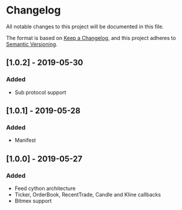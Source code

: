 # Changelog
All notable changes to this project will be documented in this file.

The format is based on [Keep a Changelog](https://keepachangelog.com/en/1.0.0/),
and this project adheres to [Semantic Versioning](https://semver.org/spec/v2.0.0.html).

## [1.0.2] - 2019-05-30
### Added
- Sub protocol support

## [1.0.1] - 2019-05-28
### Added
- Manifest

## [1.0.0] - 2019-05-27
### Added
- Feed cython architecture
- Ticker, OrderBook, RecentTrade, Candle and Kline callbacks
- Bitmex support
